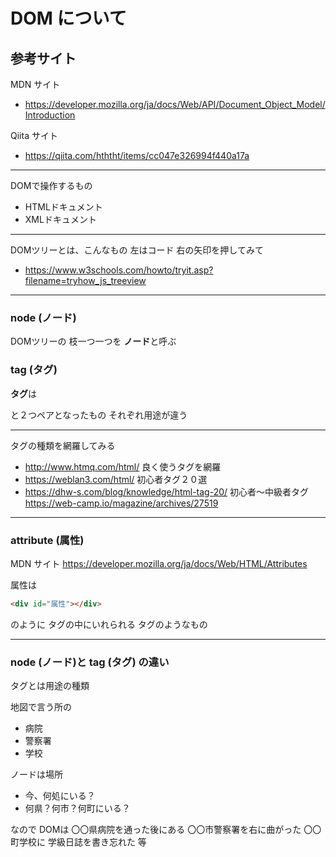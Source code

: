 
# DOM について

## 参考サイト

MDN サイト
- https://developer.mozilla.org/ja/docs/Web/API/Document_Object_Model/Introduction

Qiita サイト
- https://qiita.com/hththt/items/cc047e326994f440a17a

---

DOMで操作するもの
- HTMLドキュメント
- XMLドキュメント

---

DOMツリーとは、こんなもの
左はコード
右の矢印を押してみて
- https://www.w3schools.com/howto/tryit.asp?filename=tryhow_js_treeview

---

### node (ノード)

DOMツリーの
枝一つ一つを
**ノード**と呼ぶ

### tag (タグ)

**タグ**は
<html></html>
<div></div>
<a></a>
と２つペアとなったもの
それぞれ用途が違う

---

タグの種類を網羅してみる
- http://www.htmq.com/html/
良く使うタグを網羅
- https://weblan3.com/html/
初心者タグ２０選
- https://dhw-s.com/blog/knowledge/html-tag-20/
初心者〜中級者タグ
https://web-camp.io/magazine/archives/27519

---

### attribute (属性)

MDN サイト
https://developer.mozilla.org/ja/docs/Web/HTML/Attributes

属性は

```html
<div id="属性"></div>
```

のように
タグの中にいれられる
タグのようなもの


---

### node (ノード)と tag (タグ) の違い

タグとは用途の種類

地図で言う所の
- 病院
- 警察署
- 学校

ノードは場所
- 今、何処にいる？
- 何県？何市？何町にいる？

なので
DOMは
〇〇県病院を通った後にある
〇〇市警察署を右に曲がった
〇〇町学校に
学級日誌を書き忘れた
等








